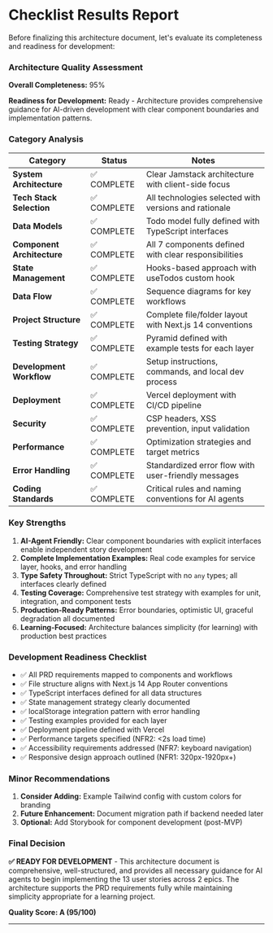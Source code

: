 # Checklist Results Report

Before finalizing this architecture document, let's evaluate its completeness and readiness for development:

### Architecture Quality Assessment

**Overall Completeness:** 95%

**Readiness for Development:** Ready - Architecture provides comprehensive guidance for AI-driven development with clear component boundaries and implementation patterns.

### Category Analysis

| Category                   | Status      | Notes                                                   |
| -------------------------- | ----------- | ------------------------------------------------------- |
| **System Architecture**    | ✅ COMPLETE | Clear Jamstack architecture with client-side focus      |
| **Tech Stack Selection**   | ✅ COMPLETE | All technologies selected with versions and rationale   |
| **Data Models**            | ✅ COMPLETE | Todo model fully defined with TypeScript interfaces     |
| **Component Architecture** | ✅ COMPLETE | All 7 components defined with clear responsibilities    |
| **State Management**       | ✅ COMPLETE | Hooks-based approach with useTodos custom hook          |
| **Data Flow**              | ✅ COMPLETE | Sequence diagrams for key workflows                     |
| **Project Structure**      | ✅ COMPLETE | Complete file/folder layout with Next.js 14 conventions |
| **Testing Strategy**       | ✅ COMPLETE | Pyramid defined with example tests for each layer       |
| **Development Workflow**   | ✅ COMPLETE | Setup instructions, commands, and local dev process     |
| **Deployment**             | ✅ COMPLETE | Vercel deployment with CI/CD pipeline                   |
| **Security**               | ✅ COMPLETE | CSP headers, XSS prevention, input validation           |
| **Performance**            | ✅ COMPLETE | Optimization strategies and target metrics              |
| **Error Handling**         | ✅ COMPLETE | Standardized error flow with user-friendly messages     |
| **Coding Standards**       | ✅ COMPLETE | Critical rules and naming conventions for AI agents     |

### Key Strengths

1. **AI-Agent Friendly:** Clear component boundaries with explicit interfaces enable independent story development
2. **Complete Implementation Examples:** Real code examples for service layer, hooks, and error handling
3. **Type Safety Throughout:** Strict TypeScript with no `any` types; all interfaces clearly defined
4. **Testing Coverage:** Comprehensive test strategy with examples for unit, integration, and component tests
5. **Production-Ready Patterns:** Error boundaries, optimistic UI, graceful degradation all documented
6. **Learning-Focused:** Architecture balances simplicity (for learning) with production best practices

### Development Readiness Checklist

- ✅ All PRD requirements mapped to components and workflows
- ✅ File structure aligns with Next.js 14 App Router conventions
- ✅ TypeScript interfaces defined for all data structures
- ✅ State management strategy clearly documented
- ✅ localStorage integration pattern with error handling
- ✅ Testing examples provided for each layer
- ✅ Deployment pipeline defined with Vercel
- ✅ Performance targets specified (NFR2: <2s load time)
- ✅ Accessibility requirements addressed (NFR7: keyboard navigation)
- ✅ Responsive design approach outlined (NFR1: 320px-1920px+)

### Minor Recommendations

1. **Consider Adding:** Example Tailwind config with custom colors for branding
2. **Future Enhancement:** Document migration path if backend needed later
3. **Optional:** Add Storybook for component development (post-MVP)

### Final Decision

**✅ READY FOR DEVELOPMENT** - This architecture document is comprehensive, well-structured, and provides all necessary guidance for AI agents to begin implementing the 13 user stories across 2 epics. The architecture supports the PRD requirements fully while maintaining simplicity appropriate for a learning project.

**Quality Score: A (95/100)**

---
